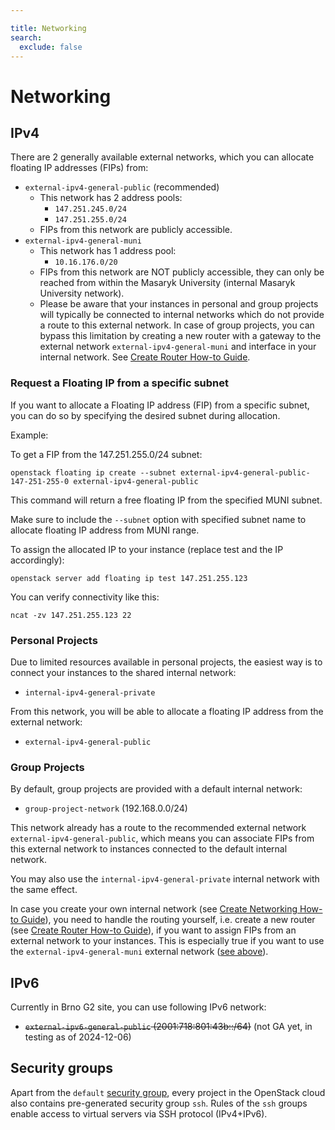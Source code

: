 ```yaml
---

title: Networking
search:
  exclude: false
---
```


# Networking

## IPv4

There are 2 generally available external networks, which you can allocate floating IP addresses (FIPs) from:

- `external-ipv4-general-public` (recommended)
    - This network has 2 address pools:
        - `147.251.245.0/24`
        - `147.251.255.0/24`
    - FIPs from this network are publicly accessible.
- `external-ipv4-general-muni`
    - This network has 1 address pool:
        - `10.16.176.0/20`
    - FIPs from this network are NOT publicly accessible, they can only be reached from within the Masaryk University (internal Masaryk University network).
    - Please be aware that your instances in personal and group projects will typically be connected to internal networks which do not provide
      a route to this external network.
      In case of group projects, you can bypass this limitation by creating a new router with a gateway to the external network `external-ipv4-general-muni`
      and interface in your internal network.
      See [Create Router How-to Guide](../../../how-to-guides/create-router).

### Request a Floating IP from a specific subnet 

If you want to allocate a Floating IP address (FIP) from a specific subnet, you can do so by specifying the desired subnet during allocation.

Example:

To get a FIP from the 147.251.255.0/24 subnet:

```openstack floating ip create --subnet external-ipv4-general-public-147-251-255-0 external-ipv4-general-public```

This command will return a free floating IP from the specified MUNI subnet.

Make sure to include the `--subnet` option with specified subnet name to allocate floating IP address from MUNI range.

To assign the allocated IP to your instance (replace test and the IP accordingly):

```openstack server add floating ip test 147.251.255.123```

You can verify connectivity like this:

```ncat -zv 147.251.255.123 22```


### Personal Projects

Due to limited resources available in personal projects, the easiest way is to connect your instances to the shared internal network:

- `internal-ipv4-general-private`

From this network, you will be able to allocate a floating IP address from the external network:

- `external-ipv4-general-public`


### Group Projects

By default, group projects are provided with a default internal network:

- `group-project-network` (192.168.0.0/24)

This network already has a route to the recommended external network `external-ipv4-general-public`, which means you can associate FIPs from this
external network to instances connected to the default internal network.

You may also use the `internal-ipv4-general-private` internal network with the same effect.

In case you create your own internal network (see [Create Networking How-to Guide](../../../how-to-guides/create-networking)), you need to handle the routing
yourself, i.e. create a new router (see [Create Router How-to Guide](../../../how-to-guides/create-router)), if you want to assign FIPs from an external network
to your instances.
This is especially true if you want to use the `external-ipv4-general-muni` external network ([see above](#ipv4)).


## IPv6

Currently in Brno G2 site, you can use following IPv6 network:

- ~~`external-ipv6-general-public` (2001:718:801:43b::/64)~~ (not GA yet, in testing as of 2024-12-06)


## Security groups

Apart from the `default` [security group](../../../additional-information/security-groups), every project in the OpenStack cloud also contains pre-generated security group `ssh`. Rules of the `ssh` groups enable access to virtual servers via SSH protocol (IPv4+IPv6).
